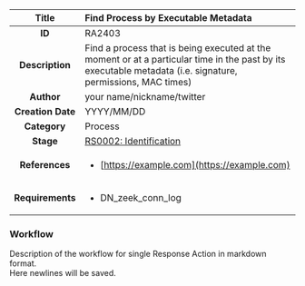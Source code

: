| Title                       | Find Process by Executable Metadata         |
|:---------------------------:|:--------------------|
| **ID**                      | RA2403            |
| **Description**             | Find a process that is being executed at the moment or at a particular time in the past by its executable metadata (i.e. signature, permissions, MAC times)   |
| **Author**                  | your name/nickname/twitter        |
| **Creation Date**           | YYYY/MM/DD |
| **Category**                | Process      |
| **Stage**                   |[RS0002: Identification](../Response_Stages/RS0002.md)| 
| **References** |<ul><li>[https://example.com](https://example.com)</li></ul>|
| **Requirements** |<ul><li>DN_zeek_conn_log</li></ul>|

### Workflow

Description of the workflow for single Response Action in markdown format.  
Here newlines will be saved.
